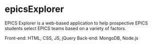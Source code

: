 epicsExplorer
=============

EPICS Explorer is a web-based application to help prospective EPICS students select EPICS teams based on a variety of factors.

Front-end: HTML, CSS, JS, jQuery
Back-end: MongoDB, Node.js
